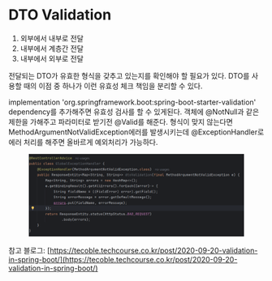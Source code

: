 # DTO Validation

1. 외부에서 내부로 전달
2. 내부에서 계층간 전달
3. 내부에서 외부로 전달

전달되는 DTO가 유효한 형식을 갖추고 있는지를 확인해야 할 필요가 있다. DTO를 사용할 때의 이점 중 하나가 이런 유효성 체크 책임을 분리할 수 있다.

implementation 'org.springframework.boot:spring-boot-starter-validation' dependency를 추가해주면 유효성 검사를 할 수 있게된다. 객체에 @NotNull과 같은 제한을 가해주고 파라미터로 받기전 @Valid를 해준다. 형식이 맞지 않는다면 MethodArgumentNotValidException에러를 발생시키는데 @ExceptionHandler로 에러 처리를 해주면 올바르게 예외처리가 가능하다.

<figure><img src="../../.gitbook/assets/image (1) (1) (1) (1).png" alt=""><figcaption></figcaption></figure>



참고 블로그: [https://tecoble.techcourse.co.kr/post/2020-09-20-validation-in-spring-boot/](https://tecoble.techcourse.co.kr/post/2020-09-20-validation-in-spring-boot/)
